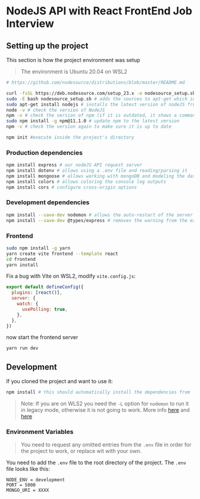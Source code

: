 # NodeJS API with React FrontEnd Job Interview

## Setting up the project

This section is how the project environment was setup

> The environment is Ubuntu 20.04 on WSL2

```bash
# https://github.com/nodesource/distributions/blob/master/README.md

curl -fsSL https://deb.nodesource.com/setup_23.x -o nodesource_setup.sh # retrieve the apt-get source for NodeJS and store it in a file
sudo -E bash nodesource_setup.sh # adds the sources to apt-get which includes the lates version of NodeJS
sudo apt-get install nodejs # installs the latest version of nodeJS from the sources added above
node -v # check the version of NodeJS
npm -v # check the version of npm (if it is outdated, it shows a command that updates it to the latest version)
sudo npm install -g npm@11.1.0 # update npm to the latest version
npm -v # check the version again to make sure it is up to date

npm init #execute inside the project's directory
```

### Production dependencies

```bash
npm install express # our nodeJS API request server
npm install dotenv # allows using a .env file and reading/parsing it
npm install mongoose # allows working with mongoDB and modeling the data/schema
npm install colors # allows coloring the console log outputs
npm install cors # configure cross-origin options
```

### Development dependencies

```bash
npm install --save-dev nodemon # allows the auto-restart of the server on file modification
npm install --save-dev @types/express # removes the warning from the express import
```

### Frontend

```bash
sudo npm install -g yarn
yarn create vite frontend --template react
cd frontend
yarn install
```

Fix a bug with Vite on WSL2, modify `vite.config.js`:

```js
export default defineConfig({
  plugins: [react()],
  server: {
    watch: {
      usePolling: true,
    },
  },
})
```

now start the frontend server

```bash
yarn run dev
```

## Development

If you cloned the project and want to use it:

```bash
npm install # this should automatically install the dependencies from `package.json`
```

> Note: If you are on WLS2 you need the `-L` option for `nodemon` to run it in legacy mode, otherwise it is not going to work. More info [here](https://github.com/microsoft/WSL/issues/4739) and [here](https://github.com/remy/nodemon/issues/1913)

### Environment Variables

> You need to request any omitted entries from the `.env` file in order for the project to work, or replace wit with your own.

You need to add the `.env` file to the root directory of the project. The `.env` file looks like this:

```env
NODE_ENV = development
PORT = 5000
MONGO_URI = XXXX
```

